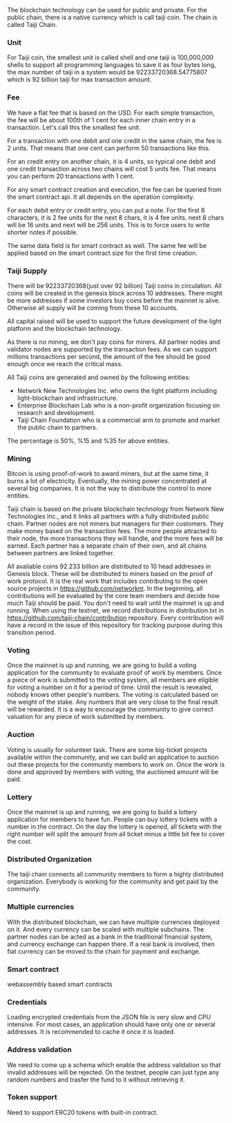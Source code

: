 The blockchain technology can be used for public and private. For the public chain, there is a native currency which is call taiji coin. The chain is called Taiji Chain. 

### Unit

For Taiji coin, the smallest unit is called shell and one taiji is 100,000,000 shells to support all programming languages to save it as four bytes long, the max number of taiji in a system would be 92233720368.54775807 which is 92 billion taiji for max transaction amount. 

### Fee

We have a flat fee that is based on the USD. For each simple transaction, the fee will be about 100th of 1 cent for each inner chain entry in a transaction. Let's call this the smallest fee unit. 

For a transaction with one debit and one credit in the same chain, the fee is 2 units. That means that one cent can perform 50 transactions like this. 

For an credit entry on another chain, it is 4 units, so typical one debit and one credit transaction across two chains will cost 5 units fee. That means you can perform 20 transactions with 1 cent. 

For any smart contract creation and execution, the fee can be queried from the smart contract api. It all depends on the operation complexity. 

For each debit entry or credit entry, you can put a note. For the first 8 characters, it is 2 fee units
for the next 8 chars, it is 4 fee units. next 8 chars will be 16 units and next will be 256 units. This is to force users to write shorter notes if possible.

The same data field is for smart contract as well. The same fee will be applied based on the smart contract size for the first time creation.  

### Taiji Supply

There will be 92233720368(just over 92 billion) Taiji coins in circulation. All coins will be created in the genesis block across 10 addresses. There might be more addresses if some investors buy coins before the mainnet is alive. Otherwise all supply will be coming from these 10 accounts. 

All capital raised will be used to support the future development of the light platform and the blockchain technology. 

As there is no mining, we don't pay coins for miners. All partner nodes and validator nodes are supported by the transaction fees. As we can support millions transactions per second, the amount of the fee should be good enough once we reach the critical mass. 


All Taiji coins are generated and owned by the following entities:

- Network New Technologies Inc. who owns the light platform including light-blockchain and infrastructure. 
- Enterprise Blockchain Lab who is a non-profit organization focusing on research and development.
- Taiji Chain Foundation who is a commercial arm to promote and market the public chain to partners.

The percentage is 50%, %15 and %35 for above entities. 


### Mining

Bitcoin is using proof-of-work to award miners, but at the same time, it burns a lot of electricity. Eventually, the mining power concentrated at several big companies.  It is not the way to distribute the control to more entities. 

Taiji chain is based on the private blockchain technology from Network New Technologies Inc., and it links all partners with a fully distributed public chain. Partner nodes are not miners but managers for their customers. They make money based on the transaction fees. The more people attracted to their node, the more transactions they will handle, and the more fees will be earned. Each partner has a separate chain of their own, and all chains between partners are linked together. 

All available coins 92.233 billion are distributed to 10 head addresses in Genesis block. These will be distributed to miners based on the proof of work protocol.  It is the real work that includes contributing to the open source projects in https://github.com/networknt. In the beginning, all contributions will be evaluated by the core team members and decide how much Taiji should be paid. You don't need to wait until the mainnet is up and running. When using the testnet, we record distributions in distribution.txt in https://github.com/taiji-chain/contribution repository. Every contribution will have a record in the issue of this repository for tracking purpose during this transition period. 


### Voting

Once the mainnet is up and running, we are going to build a voting application for the community to evaluate proof of work by members. Once a piece of work is submitted to the voting system, all members are eligible for voting a number on it for a period of time. Until the result is revealed, nobody knows other people's numbers. The voting is calculated based on the weight of the stake. Any numbers that are very close to the final result will be rewarded. It is a way to encourage the community to give correct valuation for any piece of work submitted by members. 


### Auction

Voting is usually for volunteer task. There are some big-ticket projects available within the community, and we can build an application to auction out these projects for the community members to work on. Once the work is done and approved by members with voting, the auctioned amount will be paid. 


### Lottery

Once the mainnet is up and running, we are going to build a lottery application for members to have fun. People can buy lottery tickets with a number in the contract. On the day the lottery is opened, all tickets with the right number will split the amount from all ticket minus a little bit fee to cover the cost. 


### Distributed Organization

The taiji chain connects all community members to form a highly distributed organization. Everybody is working for the community and get paid by the community. 

### Multiple currencies

With the distributed blockchain, we can have multiple currencies deployed on it. And every currency can be scaled with multiple subchains. The partner nodes can be acted as a bank in the traditional financial system, and currency exchange can happen there. If a real bank is involved, then fiat currency can be moved to the chain for payment and exchange. 

### Smart contract

webassembly based smart contracts


### Credentials

Loading encrypted credentials from the JSON file is very slow and CPU intensive. For most cases, an application should have only one or several addresses. It is recommended to cache it once it is loaded.

### Address validation

We need to come up a schema which enable the address validation so that invalid addresses will be rejected. On the testnet, people can just type any random numbers and trasfer the fund to it without retrieving it. 

### Token support

Need to support ERC20 tokens with built-in contract. 

### 




